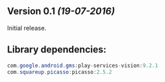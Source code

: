 Version 0.1 *(19-07-2016)*
----------------------------

Initial release.

Library dependencies:
-----
```java
com.google.android.gms:play-services-vision:9.2.1
com.squareup.picasso:picasso:2.5.2
```
